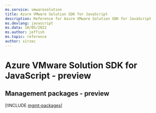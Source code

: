 ```yaml
---
ms.service: vmwaresolution
title: Azure VMware Solution SDK for JavaScript
description: Reference for Azure VMware Solution SDK for JavaScript
ms.devlang: javascript
ms.data: 10/05/2022
ms.author: jeffish
ms.topic: reference
author: xirzec
---
```

# Azure VMware Solution SDK for JavaScript - preview

## Management packages - preview
[!INCLUDE [mgmt-packages](vmware-solution-mgmt-index.md)]

